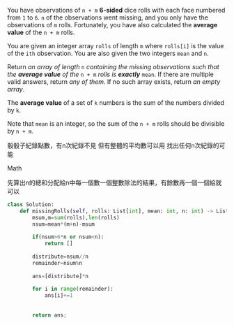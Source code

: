 You have observations of `n + m` **6-sided** dice rolls with each face numbered from `1` to `6`. `n` of the observations went missing, and you only have the observations of `m` rolls. Fortunately, you have also calculated the **average value** of the `n + m` rolls.

You are given an integer array `rolls` of length `m` where `rolls[i]` is the value of the `ith` observation. You are also given the two integers `mean` and `n`.

Return _an array of length_ `n` _containing the missing observations such that the **average value** of the_ `n + m` _rolls is **exactly**_ `mean`. If there are multiple valid answers, return _any of them_. If no such array exists, return _an empty array_.

The **average value** of a set of `k` numbers is the sum of the numbers divided by `k`.

Note that `mean` is an integer, so the sum of the `n + m` rolls should be divisible by `n + m`.

骰骰子紀錄點數，有n次紀錄不見 但有整體的平均數可以用
找出任何n次紀錄的可能

Math

先算出n的總和分配給n中每一個數一個整數除法的結果，有餘數再一個一個給就可以

```Python
class Solution:
    def missingRolls(self, rolls: List[int], mean: int, n: int) -> List[int]:
        msum,m=sum(rolls),len(rolls)
        nsum=mean*(m+n)-msum
        
        if(nsum>6*n or nsum<n):
            return []
        
        distribute=nsum//n
        remainder=nsum%n
        
        ans=[distribute]*n
        
        for i in range(remainder):
            ans[i]+=1
        
        
        return ans;
```

